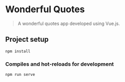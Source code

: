 # Wonderful Quotes

> A wonderful quotes app developed using Vue.js.

## Project setup

```
npm install
```

### Compiles and hot-reloads for development

```
npm run serve
```
